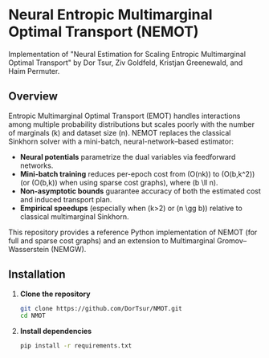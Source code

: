 # Neural Entropic Multimarginal Optimal Transport (NEMOT)

Implementation of "Neural Estimation for Scaling Entropic Multimarginal Optimal Transport" by Dor Tsur, Ziv Goldfeld, Kristjan Greenewald, and Haim Permuter.

## Overview

Entropic Multimarginal Optimal Transport (EMOT) handles interactions among multiple probability distributions but scales poorly with the number of marginals \(k\) and dataset size \(n\). NEMOT replaces the classical Sinkhorn solver with a mini-batch, neural-network–based estimator:

- **Neural potentials** parametrize the dual variables via feedforward networks.
- **Mini-batch training** reduces per-epoch cost from \(O(nk)\) to \(O(b\,k^2)\) (or \(O(b\,k)\) when using sparse cost graphs), where \(b \ll n\).  
- **Non-asymptotic bounds** guarantee accuracy of both the estimated cost and induced transport plan.  
- **Empirical speedups** (especially when \(k>2\) or \(n \gg b\)) relative to classical multimarginal Sinkhorn.

This repository provides a reference Python implementation of NEMOT (for full and sparse cost graphs) and an extension to Multimarginal Gromov–Wasserstein (NEMGW).

## Installation

1. **Clone the repository**  
   ```bash
   git clone https://github.com/DorTsur/NMOT.git
   cd NMOT

2. **Install dependencies**
   ```bash
   pip install -r requirements.txt
   ```
